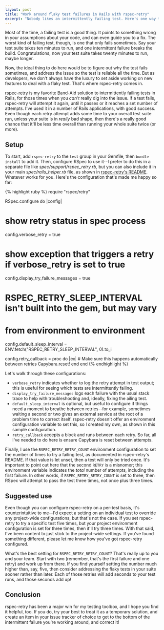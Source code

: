 ```yaml
---
layout: post
title: "Work around flaky test failures in Rails with rspec-retry"
excerpt: "Nobody likes an intermittently failing test. Here's one way to keep your test suite running green, even when a test sometimes fails."
---
```


Most of the time, a failing test is a good thing. It points to something
wrong in your assumptions about your code, and can even guide you to a
fix. The worst kind of failing test, though, is one that only fails
sometimes. Say your test suite takes ten minutes to run, and one
intermittent failure breaks the build. Congratulations, now your test
suite takes twenty minutes to run, maybe longer.

Now, the ideal thing to do here would be to figure out why the test
fails sometimes, and address the issue so the test is reliable all the
time. But as developers, we don't always have the luxury to set aside
working on new features to deal with a flaky test. That's where
rspec-retry comes in.

[rspec-retry] is my favorite Band-Aid solution to intermittently failing
tests in Rails, for those times when you _can't_ really dig into the
issue. If a test fails, rspec-retry will attempt it again, until it
passes or it reaches a set number of attempts. I've used it in a number
of Rails applications, with good success. Even though each retry attempt
adds some time to your overall test suite run, unless your suite is in
_really_ bad shape, then there's a really good chance that it'll be less
time overall than running your whole suite twice (or more).

[rspec-retry]: https://rubygems.org/gems/rspec-retry


## Setup

To start, add `rspec-retry` to the `test` group in your Gemfile, then
`bundle install` to add it. Then, configure RSpec to use it--I prefer to
do this in a separate file like _spec/support/rspec_retry.rb_, but you
can also include it in your main _spec/rails_helper.rb_ file, as shown
in [rspec-retry's README]. Whatever works for you. Here's the
configuration that's made me happy so far:

{% highlight ruby %}
require "rspec/retry"

RSpec.configure do |config|
  # show retry status in spec process
  config.verbose_retry = true
  # show exception that triggers a retry if verbose_retry is set to true
  config.display_try_failure_messages = true
  # RSPEC_RETRY_SLEEP_INTERVAL isn't built into the gem, but may vary
  # from environment to environment
  config.default_sleep_interval = ENV.fetch("RSPEC_RETRY_SLEEP_INTERVAL", 0).to_i

  config.retry_callback = proc do |ex|
    # Make sure this happens automatically between retries
    Capybara.reset!
  end
end
{% endhighlight %}

Let's walk through these configurations:

- `verbose_retry` indicates whether to log the retry attempt in test
output; this is useful for seeing which tests are intermittently
failing.
- `display_try_failure_messages` logs each failure with the usual stack
trace to help with troubleshooting and, ideally, fixing the ailing test.
- `default_sleep_interval` is optional, but useful to configure if things
need a moment to breathe between retries--for example, sometimes waiting
a second or two gives an external service at the root of a problem time
to correct itself. rspec-retry doesn't offer an environment
configuration variable to set this, so I created my own, as shown in
this sample configuration.
- `retry_callback` accepts a block and runs between each retry. So far,
all I've needed to do here is ensure Capybara is reset between attempts.

Finally, I use the `RSPEC_RETRY_RETRY_COUNT` environment configuration
to set the number of times to try a failing test, as documented in
rspec-retry's README. If that value is let unset, then a test will only
be tried once. It's important to point out here that the second `RETRY`
is a misnomer; this environment variable indicates the _total_ number of
attempts, including the first failure. In other words, if
`RSPEC_RETRY_RETRY_COUNT` is set to three, then RSpec will attempt to
pass the test three times, not once plus three times.

[rspec-retry's README]: https://github.com/NoRedInk/rspec-retry


## Suggested use

Even though you can configure rspec-retry on a per-test basis, it's
counterintuitive to me--I'd expect a setting on an individual test to
override any project-wide configurations, but that's not the case. If
you set rspec-retry to try a specific test five times, but your project
environment configuration is set for three times, then it'll try three
times. With that said, I've been content to just stick to the
project-wide settings. If you've found something different, please let
me know how you've got rspec-retry configured.

What's the best setting for `RSPEC_RETRY_RETRY_COUNT`? That's really up
to you and your team. Start with two (remember, that's the first failure
and one retry) and work up from there. If you find yourself setting the
number much higher than, say, five, then consider addressing the flaky
tests in your suite sooner rather than later. Each of those retries will
add seconds to your test runs, and those seconds add up!


## Conclusion

rspec-retry has been a major win for my testing toolbox, and I hope you
find it helpful, too. If you do, try your best to treat it as a
temporary solution, and create an item in your issue tracker of choice
to get to the bottom of the intermittent failure you're working around,
and correct it!
